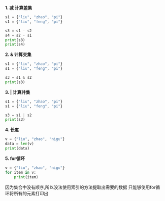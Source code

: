 **1. 减 计算差集**
```python
s1 = {"liu", "zhao", "pi"}
s1 = {"liu", "feng", "pi"}

s3 = s1 - s2
s4 = s2 - s1
print(s3)
print(s4)
```

**2. & 计算交集**
```python
s1 = {"liu", "zhao", "pi"}
s1 = {"liu", "feng", "pi"}

s3 = s1 & s2
print(s3)
```

**3. | 计算并集**
```python
s1 = {"liu", "zhao", "pi"}
s1 = {"liu", "feng", "pi"}

s3 = s1 | s2
print(s3)
```

**4. 长度**
```python
v = {"liu", "zhao", "nigu"}
data = len(v)
print(data)
```

**5. for循环**
```python
v = {"liu", "zhao", "nigu"}
for item in v:
	print(item)
```
因为集合中没有顺序,所以没法使用索引的方法提取出需要的数据
只能够使用for循环将所有的元素打印出

